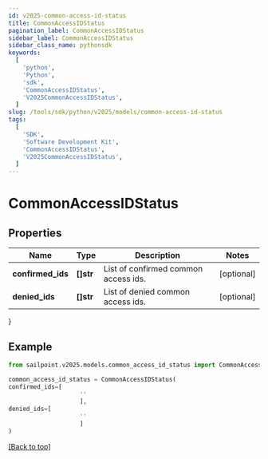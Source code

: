 ```yaml
---
id: v2025-common-access-id-status
title: CommonAccessIDStatus
pagination_label: CommonAccessIDStatus
sidebar_label: CommonAccessIDStatus
sidebar_class_name: pythonsdk
keywords:
  [
    'python',
    'Python',
    'sdk',
    'CommonAccessIDStatus',
    'V2025CommonAccessIDStatus',
  ]
slug: /tools/sdk/python/v2025/models/common-access-id-status
tags:
  [
    'SDK',
    'Software Development Kit',
    'CommonAccessIDStatus',
    'V2025CommonAccessIDStatus',
  ]
---
```


# CommonAccessIDStatus

## Properties

| Name | Type | Description | Notes |
| --- | --- | --- | --- |
| **confirmed_ids** | **[]str** | List of confirmed common access ids. | [optional] |
| **denied_ids** | **[]str** | List of denied common access ids. | [optional] |

}

## Example

```python
from sailpoint.v2025.models.common_access_id_status import CommonAccessIDStatus

common_access_id_status = CommonAccessIDStatus(
confirmed_ids=[
                    ''
                    ],
denied_ids=[
                    ''
                    ]
)

```

[[Back to top]](#)
